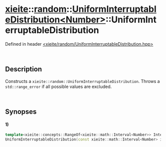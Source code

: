 # [xieite](../../../xieite.md)\:\:[random](../../../random.md)\:\:[UniformInterruptableDistribution\<Number\>](../../UniformInterruptableDistribution.md)\:\:UniformInterruptableDistribution
Defined in header [<xieite/random/UniformInterruptableDistribution.hpp>](../../../../include/xieite/random/UniformInterruptableDistribution.hpp)

&nbsp;

## Description
Constructs a `xieite::random::UniformInterruptableDistribution`. Throws a `std::range_error` if all possible values are excluded.

&nbsp;

## Synopses
#### 1)
```cpp
template<xieite::concepts::RangeOf<xieite::math::Interval<Number>> IntervalRange>
UniformInterruptableDistribution(const xieite::math::Interval<Number> interval, const IntervalRange& interruptions);
```
